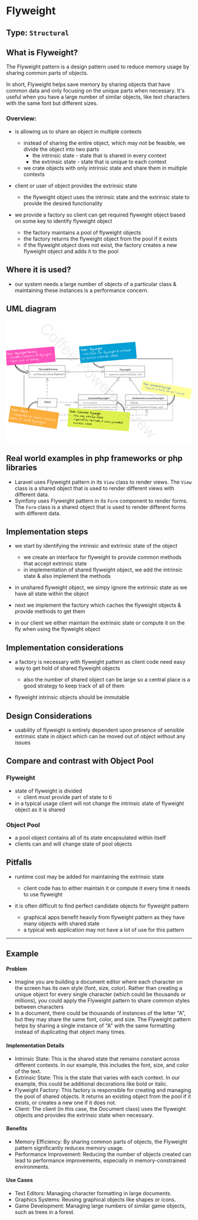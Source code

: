 # Flyweight

## Type: `Structural`

## What is Flyweight?

The Flyweight pattern is a design pattern used to reduce memory usage by sharing common parts of objects.

In short, Flyweight helps save memory by sharing objects that have common data and only focusing on the unique parts when necessary.
It's useful when you have a large number of similar objects, like text characters with the same font but different sizes.

### Overview:
* is allowing us to share an object in multiple contexts
  * instead of sharing the entire object, which may not be feasible, we divide the object into two parts
    * the intrinsic state - state that is shared in every context
    * the extrinsic state - state that is unique to each context
  * we crate objects with only intrinsic state and share them in multiple contexts

* client or user of object provides the extrinsic state
  * the flyweight object uses the intrinsic state and the extrinsic state to provide the desired functionality

* we provide a factory so client can get required flyweight object based on some key to identify flyweight object
  * the factory maintains a pool of flyweight objects
  * the factory returns the flyweight object from the pool if it exists
  * if the flyweight object does not exist, the factory creates a new flyweight object and adds it to the pool

## Where it is used?

* our system needs a large number of objects of a particular class & maintaining these instances is a performance concern.

## UML diagram 

![Flyweight](resources/uml.png)

## Real world examples in php frameworks or php libraries

* Laravel uses Flyweight pattern in its `View` class to render views. The `View` class is a shared object that is used to render different views with different data.
* Symfony uses Flyweight pattern in its `Form` component to render forms. The `Form` class is a shared object that is used to render different forms with different data.

## Implementation steps
* we start by identifying the intrinsic and extrinsic state of the object
  * we create an interface for flyweight to provide common methods that accept extrinsic state
  * in implementation of shared flyweight object, we add the intrinsic state & also implement the methods

* in unshared flyweight object, we simpy ignore the extrinsic state as we have all state within the object

* next we implement the factory which caches the flyweight objects & provide methods to get them

* in our client we either maintain the extrinsic state or compute it on the fly when using the flyweight object

## Implementation considerations

* a factory is necessary with flyweight pattern as client code need easy way to get hold of shared flyweight objects
  * also the number of shared object can be large so a central place is a good strategy to keep track of all of them

* flyweight intrinsic objects should be immutable

## Design Considerations

* usability of flyweight is entirely dependent upon presence of sensible extrinsic state in object which can be moved out of object without any issues


## Compare and contrast with Object Pool

### Flyweight

* state of flyweight is divided
  * client must provide part of state to ti
* in a typical usage client will not change the intrinsic state of flyweight object as it is shared

### Object Pool

* a pool object contains all of its state encapsulated within itself
* clients can and will change state of pool objects

## Pitfalls

* runtime cost may be added for maintaining the extrinsic state
  * client code has to either maintain it or compute it every time it needs to use flyweight

* it is often difficult to find perfect candidate objects for flyweight pattern
  * graphical apps benefit heavily from flyweight pattern as they have many objects with shared state
  * a typical web application may not have a lot of use for this pattern

---

## Example

#### Problem

* Imagine you are building a document editor where each character on the screen has its own style (font, size, color). Rather than creating a unique object for every single character (which could be thousands or millions), you could apply the Flyweight pattern to share common styles between characters
* In a document, there could be thousands of instances of the letter "A", but they may share the same font, color, and size. The Flyweight pattern helps by sharing a single instance of "A" with the same formatting instead of duplicating that object many times.

####  Implementation Details
* Intrinsic State: This is the shared state that remains constant across different contexts. In our example, this includes the font, size, and color of the text.
* Extrinsic State: This is the state that varies with each context. In our example, this could be additional decorations like bold or italic.
* Flyweight Factory: This factory is responsible for creating and managing the pool of shared objects. It returns an existing object from the pool if it exists, or creates a new one if it does not.
* Client: The client (in this case, the Document class) uses the flyweight objects and provides the extrinsic state when necessary.
####  Benefits
* Memory Efficiency: By sharing common parts of objects, the Flyweight pattern significantly reduces memory usage.
* Performance Improvement: Reducing the number of objects created can lead to performance improvements, especially in memory-constrained environments.

#### Use Cases
* Text Editors: Managing character formatting in large documents.
* Graphics Systems: Reusing graphical objects like shapes or icons.
* Game Development: Managing large numbers of similar game objects, such as trees in a forest.
